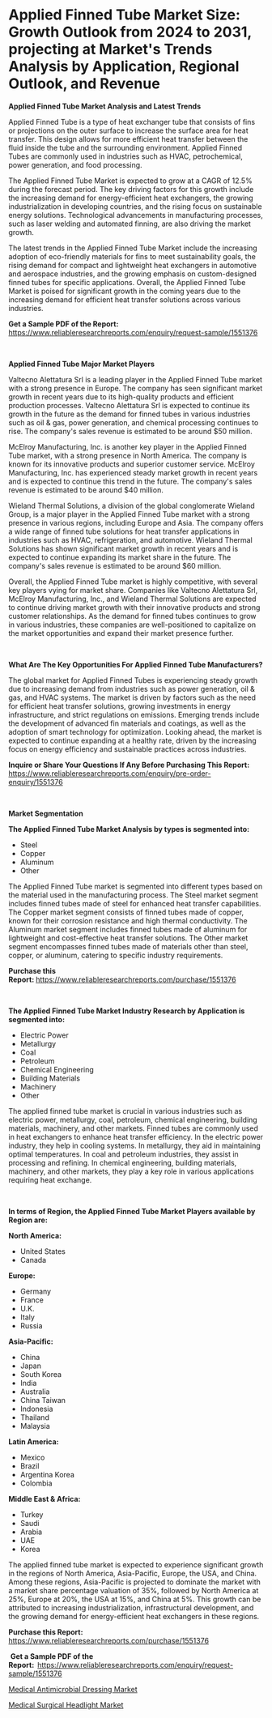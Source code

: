 <p><h1>Applied Finned Tube Market Size: Growth Outlook from 2024 to 2031, projecting at Market's Trends Analysis by Application, Regional Outlook, and Revenue</h1></p><p><strong>Applied Finned Tube Market Analysis and Latest Trends</strong></p>
<p><p>Applied Finned Tube is a type of heat exchanger tube that consists of fins or projections on the outer surface to increase the surface area for heat transfer. This design allows for more efficient heat transfer between the fluid inside the tube and the surrounding environment. Applied Finned Tubes are commonly used in industries such as HVAC, petrochemical, power generation, and food processing.</p><p>The Applied Finned Tube Market is expected to grow at a CAGR of 12.5% during the forecast period. The key driving factors for this growth include the increasing demand for energy-efficient heat exchangers, the growing industrialization in developing countries, and the rising focus on sustainable energy solutions. Technological advancements in manufacturing processes, such as laser welding and automated finning, are also driving the market growth.</p><p>The latest trends in the Applied Finned Tube Market include the increasing adoption of eco-friendly materials for fins to meet sustainability goals, the rising demand for compact and lightweight heat exchangers in automotive and aerospace industries, and the growing emphasis on custom-designed finned tubes for specific applications. Overall, the Applied Finned Tube Market is poised for significant growth in the coming years due to the increasing demand for efficient heat transfer solutions across various industries.</p></p>
<p><strong>Get a Sample PDF of the Report:&nbsp;</strong> <a href="https://www.reliableresearchreports.com/enquiry/request-sample/1551376">https://www.reliableresearchreports.com/enquiry/request-sample/1551376</a></p>
<p>&nbsp;</p>
<p><strong>Applied Finned Tube Major Market Players</strong></p>
<p><p>Valtecno Alettatura Srl is a leading player in the Applied Finned Tube market with a strong presence in Europe. The company has seen significant market growth in recent years due to its high-quality products and efficient production processes. Valtecno Alettatura Srl is expected to continue its growth in the future as the demand for finned tubes in various industries such as oil & gas, power generation, and chemical processing continues to rise. The company's sales revenue is estimated to be around $50 million.</p><p>McElroy Manufacturing, Inc. is another key player in the Applied Finned Tube market, with a strong presence in North America. The company is known for its innovative products and superior customer service. McElroy Manufacturing, Inc. has experienced steady market growth in recent years and is expected to continue this trend in the future. The company's sales revenue is estimated to be around $40 million.</p><p>Wieland Thermal Solutions, a division of the global conglomerate Wieland Group, is a major player in the Applied Finned Tube market with a strong presence in various regions, including Europe and Asia. The company offers a wide range of finned tube solutions for heat transfer applications in industries such as HVAC, refrigeration, and automotive. Wieland Thermal Solutions has shown significant market growth in recent years and is expected to continue expanding its market share in the future. The company's sales revenue is estimated to be around $60 million.</p><p>Overall, the Applied Finned Tube market is highly competitive, with several key players vying for market share. Companies like Valtecno Alettatura Srl, McElroy Manufacturing, Inc., and Wieland Thermal Solutions are expected to continue driving market growth with their innovative products and strong customer relationships. As the demand for finned tubes continues to grow in various industries, these companies are well-positioned to capitalize on the market opportunities and expand their market presence further.</p></p>
<p>&nbsp;</p>
<p><strong>What Are The Key Opportunities For Applied Finned Tube Manufacturers?</strong></p>
<p><p>The global market for Applied Finned Tubes is experiencing steady growth due to increasing demand from industries such as power generation, oil & gas, and HVAC systems. The market is driven by factors such as the need for efficient heat transfer solutions, growing investments in energy infrastructure, and strict regulations on emissions. Emerging trends include the development of advanced fin materials and coatings, as well as the adoption of smart technology for optimization. Looking ahead, the market is expected to continue expanding at a healthy rate, driven by the increasing focus on energy efficiency and sustainable practices across industries.</p></p>
<p><strong>Inquire or Share Your Questions If Any Before Purchasing This Report:</strong> <a href="https://www.reliableresearchreports.com/enquiry/pre-order-enquiry/1551376">https://www.reliableresearchreports.com/enquiry/pre-order-enquiry/1551376</a></p>
<p>&nbsp;</p>
<p><strong>Market Segmentation</strong></p>
<p><strong>The Applied Finned Tube Market Analysis by types is segmented into:</strong></p>
<p><ul><li>Steel</li><li>Copper</li><li>Aluminum</li><li>Other</li></ul></p>
<p><p>The Applied Finned Tube market is segmented into different types based on the material used in the manufacturing process. The Steel market segment includes finned tubes made of steel for enhanced heat transfer capabilities. The Copper market segment consists of finned tubes made of copper, known for their corrosion resistance and high thermal conductivity. The Aluminum market segment includes finned tubes made of aluminum for lightweight and cost-effective heat transfer solutions. The Other market segment encompasses finned tubes made of materials other than steel, copper, or aluminum, catering to specific industry requirements.</p></p>
<p><strong>Purchase this Report:&nbsp;</strong><a href="https://www.reliableresearchreports.com/purchase/1551376">https://www.reliableresearchreports.com/purchase/1551376</a></p>
<p>&nbsp;</p>
<p><strong>The Applied Finned Tube Market Industry Research by Application is segmented into:</strong></p>
<p><ul><li>Electric Power</li><li>Metallurgy</li><li>Coal</li><li>Petroleum</li><li>Chemical Engineering</li><li>Building Materials</li><li>Machinery</li><li>Other</li></ul></p>
<p><p>The applied finned tube market is crucial in various industries such as electric power, metallurgy, coal, petroleum, chemical engineering, building materials, machinery, and other markets. Finned tubes are commonly used in heat exchangers to enhance heat transfer efficiency. In the electric power industry, they help in cooling systems. In metallurgy, they aid in maintaining optimal temperatures. In coal and petroleum industries, they assist in processing and refining. In chemical engineering, building materials, machinery, and other markets, they play a key role in various applications requiring heat exchange.</p></p>
<p>&nbsp;</p>
<p><strong>In terms of Region, the Applied Finned Tube Market Players available by Region are:</strong></p>
<p>
    <p> <strong> North America: </strong>
        <ul>
            <li>United States</li>
            <li>Canada</li>
        </ul>
        </p> 
    <p> <strong> Europe: </strong>
        <ul>
            <li>Germany</li>
            <li>France</li>
            <li>U.K.</li>
            <li>Italy</li>
            <li>Russia</li>
        </ul>
        </p> 
    <p> <strong> Asia-Pacific: </strong>
        <ul>
            <li>China</li>
            <li>Japan</li>
            <li>South Korea</li>
            <li>India</li>
            <li>Australia</li>
            <li>China Taiwan</li>
            <li>Indonesia</li>
            <li>Thailand</li>
            <li>Malaysia</li>
        </ul>
        </p> 
    <p> <strong> Latin America: </strong>
        <ul>
            <li>Mexico</li>
            <li>Brazil</li>
            <li>Argentina Korea</li>
            <li>Colombia</li>
        </ul>
        </p> 
    <p> <strong> Middle East & Africa: </strong>
        <ul>
            <li>Turkey</li>
            <li>Saudi</li>
            <li>Arabia</li>
            <li>UAE</li>
            <li>Korea</li>
        </ul>
    </p>
    </p>
<p><p>The applied finned tube market is expected to experience significant growth in the regions of North America, Asia-Pacific, Europe, the USA, and China. Among these regions, Asia-Pacific is projected to dominate the market with a market share percentage valuation of 35%, followed by North America at 25%, Europe at 20%, the USA at 15%, and China at 5%. This growth can be attributed to increasing industrialization, infrastructural development, and the growing demand for energy-efficient heat exchangers in these regions.</p></p>
<p><strong>Purchase this Report: </strong><a href="https://www.reliableresearchreports.com/purchase/1551376">https://www.reliableresearchreports.com/purchase/1551376</a></p>
<p>&nbsp;<strong>Get a Sample PDF of the Report:&nbsp;&nbsp;</strong><a href="https://www.reliableresearchreports.com/enquiry/request-sample/1551376">https://www.reliableresearchreports.com/enquiry/request-sample/1551376</a></p>
<p><strong></strong></p>
<p><p><a href="https://pretty-mail-caf.notion.site/Medical-Antimicrobial-Dressing-Market-Analysis-Examines-its-Scope-on-Growth-Opportunities-and-Forec-537ffaccbd824038b505a3394848f522">Medical Antimicrobial Dressing Market</a></p><p><a href="https://flame-sidecar-702.notion.site/Medical-Surgical-Headlight-Market-Research-Report-Forecasted-for-Period-from-2024-2031-by-Market--84762bf23eaa4117a8208244d3404b60">Medical Surgical Headlight Market</a></p></p>